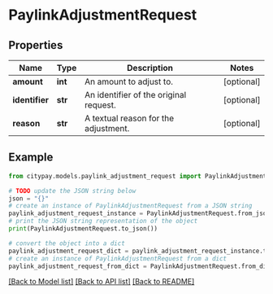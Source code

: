 # PaylinkAdjustmentRequest


## Properties

Name | Type | Description | Notes
------------ | ------------- | ------------- | -------------
**amount** | **int** | An amount to adjust to. | [optional] 
**identifier** | **str** | An identifier of the original request. | [optional] 
**reason** | **str** | A textual reason for the adjustment. | [optional] 

## Example

```python
from citypay.models.paylink_adjustment_request import PaylinkAdjustmentRequest

# TODO update the JSON string below
json = "{}"
# create an instance of PaylinkAdjustmentRequest from a JSON string
paylink_adjustment_request_instance = PaylinkAdjustmentRequest.from_json(json)
# print the JSON string representation of the object
print(PaylinkAdjustmentRequest.to_json())

# convert the object into a dict
paylink_adjustment_request_dict = paylink_adjustment_request_instance.to_dict()
# create an instance of PaylinkAdjustmentRequest from a dict
paylink_adjustment_request_from_dict = PaylinkAdjustmentRequest.from_dict(paylink_adjustment_request_dict)
```
[[Back to Model list]](../README.md#documentation-for-models) [[Back to API list]](../README.md#documentation-for-api-endpoints) [[Back to README]](../README.md)


